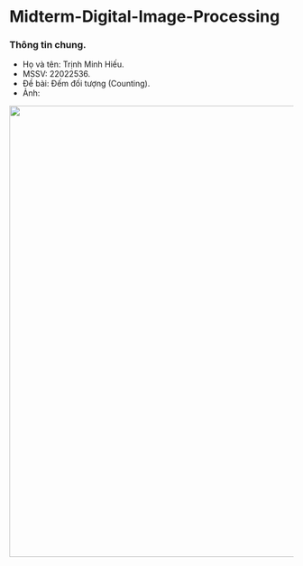 # Midterm-Digital-Image-Processing
### Thông tin chung.
- Họ và tên: Trịnh Minh Hiếu.
- MSSV: 22022536.
- Đề bài: Đếm đối tượng (Counting).
- Ảnh:
<img src="https://github.com/user-attachments/assets/45d9cebf-f57d-44ec-bdf7-f8776ac87142" width="800">

